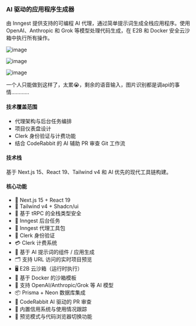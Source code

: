 ### AI 驱动的应用程序生成器

由 Inngest 提供支持的可编程 AI 代理，通过简单提示词生成全栈应用程序。使用 OpenAI、Anthropic 和 Grok 等模型处理代码生成，在 E2B 和 Docker 安全云沙箱中执行所有操作。

![image](https://github.com/user-attachments/assets/03eedbe7-70d5-4237-97c3-61fdc25b62dc)


![image](https://github.com/user-attachments/assets/fc3e09a5-6151-4e2c-9445-5c2246b28a4c)

![image](https://github.com/user-attachments/assets/5985c890-c1ad-4fe2-bc34-00ebf99fc226)


一个人只能做到这样了，太累😭，剩余的语音输入，图片识别都是调api的事情…………
#### 技术覆盖范围

* 代理架构与后台任务编排
* 项目仪表盘设计
* Clerk 身份验证与计费功能
* 结合 CodeRabbit 的 AI 辅助 PR 审查 Git 工作流

#### 技术栈

基于 Next.js 15、React 19、Tailwind v4 和 AI 优先的现代工具链构建。

#### 核心功能

* 🚀 Next.js 15 + React 19
* 🎨 Tailwind v4 + Shadcn/ui
* 📡 基于 tRPC 的全栈类型安全
* 🔁 Inngest 后台任务
* 🧠 Inngest 代理工具包
* 🔐 Clerk 身份验证
* 💳 Clerk 计费系统
* 🧱 基于 AI 提示词的组件 / 应用生成
* 🗂️ 支持 URL 访问的实时项目预览
* 🖥️ E2B 云沙箱（运行时执行）
* 🐳 基于 Docker 的沙箱模板
* 🧠 支持 OpenAI/Anthropic/Grok 等 AI 模型
* 📦 Prisma + Neon 数据库集成
* 🤖 CodeRabbit AI 驱动的 PR 审查
* 🧾 内置信用系统与使用情况跟踪
* 🧪 预览模式与代码浏览器切换功能
